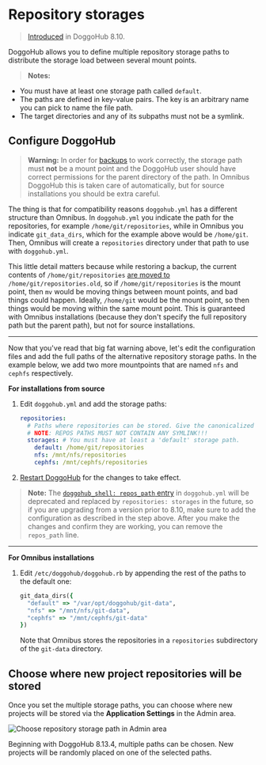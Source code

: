# Repository storages

> [Introduced][ce-4578] in DoggoHub 8.10.

DoggoHub allows you to define multiple repository storage paths to distribute the
storage load between several mount points.

>**Notes:**
>
- You must have at least one storage path called `default`.
- The paths are defined in key-value pairs. The key is an arbitrary name you
  can pick to name the file path.
- The target directories and any of its subpaths must not be a symlink.

## Configure DoggoHub

>**Warning:**
In order for [backups] to work correctly, the storage path must **not** be a
mount point and the DoggoHub user should have correct permissions for the parent
directory of the path. In Omnibus DoggoHub this is taken care of automatically,
but for source installations you should be extra careful.
>
The thing is that for compatibility reasons `doggohub.yml` has a different
structure than Omnibus. In `doggohub.yml` you indicate the path for the
repositories, for example `/home/git/repositories`, while in Omnibus you
indicate `git_data_dirs`, which for the example above would be `/home/git`.
Then, Omnibus will create a `repositories` directory under that path to use with
`doggohub.yml`.
>
This little detail matters because while restoring a backup, the current
contents of  `/home/git/repositories` [are moved to][raketask] `/home/git/repositories.old`,
so if `/home/git/repositories` is the mount point, then `mv` would be moving
things between mount points, and bad things could happen. Ideally,
`/home/git` would be the mount point, so then things would be moving within the
same mount point. This is guaranteed with Omnibus installations (because they
don't specify the full repository path but the parent path), but not for source
installations.

---

Now that you've read that big fat warning above, let's edit the configuration
files and add the full paths of the alternative repository storage paths. In
the example below, we add two more mountpoints that are named `nfs` and `cephfs`
respectively.

**For installations from source**

1. Edit `doggohub.yml` and add the storage paths:

    ```yaml
    repositories:
      # Paths where repositories can be stored. Give the canonicalized absolute pathname.
      # NOTE: REPOS PATHS MUST NOT CONTAIN ANY SYMLINK!!!
      storages: # You must have at least a 'default' storage path.
        default: /home/git/repositories
        nfs: /mnt/nfs/repositories
        cephfs: /mnt/cephfs/repositories
    ```

1. [Restart DoggoHub] for the changes to take effect.

>**Note:**
The [`doggohub_shell: repos_path` entry][repospath] in `doggohub.yml` will be
deprecated and replaced by `repositories: storages` in the future, so if you
are upgrading from a version prior to 8.10, make sure to add the configuration
as described in the step above. After you make the changes and confirm they are
working, you can remove the `repos_path` line.

---

**For Omnibus installations**

1. Edit `/etc/doggohub/doggohub.rb` by appending the rest of the paths to the
   default one:

    ```ruby
    git_data_dirs({
      "default" => "/var/opt/doggohub/git-data",
      "nfs" => "/mnt/nfs/git-data",
      "cephfs" => "/mnt/cephfs/git-data"
    })
    ```

    Note that Omnibus stores the repositories in a `repositories` subdirectory
    of the `git-data` directory.

## Choose where new project repositories will be stored

Once you set the multiple storage paths, you can choose where new projects will
be stored via the **Application Settings** in the Admin area.

![Choose repository storage path in Admin area](img/repository_storages_admin_ui.png)

Beginning with DoggoHub 8.13.4, multiple paths can be chosen. New projects will be
randomly placed on one of the selected paths.

[ce-4578]: https://doggohub.com/doggohub-org/doggohub-ce/merge_requests/4578
[restart doggohub]: restart_doggohub.md#installations-from-source
[reconfigure doggohub]: restart_doggohub.md#omnibus-doggohub-reconfigure
[backups]: ../raketasks/backup_restore.md
[raketask]: https://doggohub.com/doggohub-org/doggohub-ce/blob/033e5423a2594e08a7ebcd2379bd2331f4c39032/lib/backup/repository.rb#L54-56
[repospath]: https://doggohub.com/doggohub-org/doggohub-ce/blob/8-9-stable/config/doggohub.yml.example#L457
